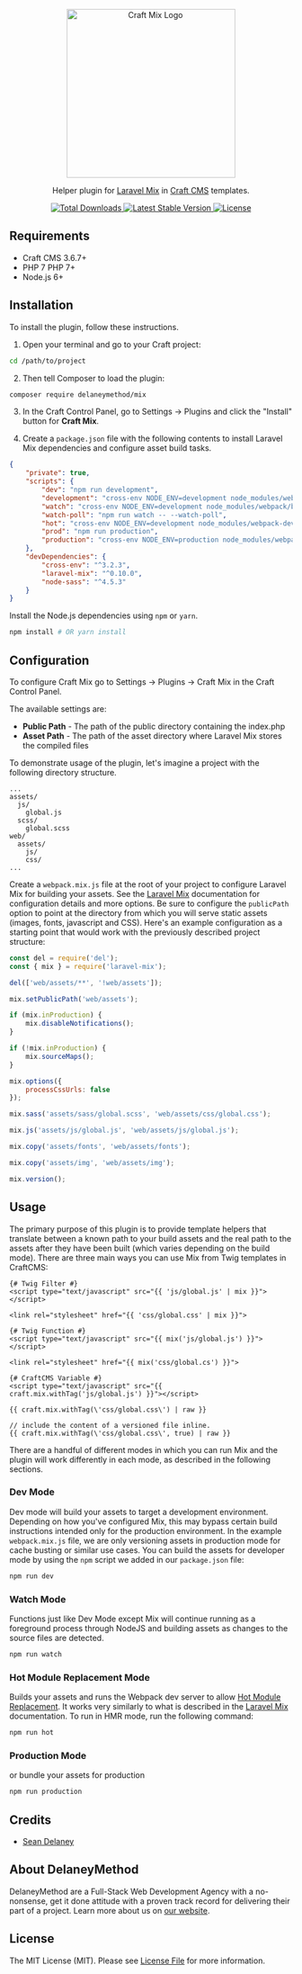 <p align="center">
  <img src="https://github.com/delaneymethod/mix/blob/master/resources/img/craft-mix.png" width="300px" alt="Craft Mix Logo">
</p>

<p align="center">
  Helper plugin for <a href="https://github.com/JeffreyWay/laravel-mix/">Laravel Mix</a> in <a href="https://github.com/craftcms/cms/">Craft CMS</a> templates.
</p>

<p align="center">
  <a href="https://packagist.org/packages/delaneymethod/mix/">
    <img src="https://poser.pugx.org/delaneymethod/mix/d/total.svg" alt="Total Downloads">
  </a>
  <a href="https://packagist.org/packages/delaneymethod/mix/">
    <img src="https://poser.pugx.org/delaneymethod/mix/v/stable.svg" alt="Latest Stable Version">
  </a>
  <a href="https://packagist.org/packages/delaneymethod/mix/">
    <img src="https://poser.pugx.org/delaneymethod/mix/license.svg" alt="License">
  </a>
</p>

## Requirements

  * Craft CMS 3.6.7+
  * PHP 7 PHP 7+
  * Node.js 6+

## Installation

To install the plugin, follow these instructions.

1. Open your terminal and go to your Craft project:

```bash
cd /path/to/project
```

2. Then tell Composer to load the plugin:

```bash
composer require delaneymethod/mix
```

3. In the Craft Control Panel, go to Settings → Plugins and click the "Install" button for **Craft Mix**.

4. Create a `package.json` file with the following contents to install Laravel Mix dependencies and configure asset build tasks.

```json
{
	"private": true,
	"scripts": {
		"dev": "npm run development",
		"development": "cross-env NODE_ENV=development node_modules/webpack/bin/webpack.js --progress --hide-modules --config=node_modules/laravel-mix/setup/webpack.config.js",
		"watch": "cross-env NODE_ENV=development node_modules/webpack/bin/webpack.js --watch --progress --hide-modules --config=node_modules/laravel-mix/setup/webpack.config.js",
		"watch-poll": "npm run watch -- --watch-poll",
		"hot": "cross-env NODE_ENV=development node_modules/webpack-dev-server/bin/webpack-dev-server.js --inline --hot --config=node_modules/laravel-mix/setup/webpack.config.js",
		"prod": "npm run production",
		"production": "cross-env NODE_ENV=production node_modules/webpack/bin/webpack.js --progress --hide-modules --config=node_modules/laravel-mix/setup/webpack.config.js"
	},
	"devDependencies": {
		"cross-env": "^3.2.3",
		"laravel-mix": "^0.10.0",
		"node-sass": "^4.5.3"
	}
}
```

Install the Node.js dependencies using `npm` or `yarn`.

```bash
npm install # OR yarn install
```

## Configuration

To configure Craft Mix go to Settings → Plugins → Craft Mix in the Craft Control Panel.

The available settings are:

  * **Public Path** - The path of the public directory containing the index.php
  * **Asset Path** - The path of the asset directory where Laravel Mix stores the compiled files

To demonstrate usage of the plugin, let's imagine a project with the following directory structure.

```
...
assets/
  js/
    global.js
  scss/
    global.scss
web/
  assets/
    js/
    css/
...
```

Create a `webpack.mix.js` file at the root of your project to configure Laravel Mix for building your assets. See the [Laravel Mix](https://laravel.com/docs/5.5/mix) documentation for configuration details and more options. Be sure to configure the `publicPath` option to point at the directory from which you will serve static assets (images, fonts, javascript and CSS). Here's an example configuration as a starting point that would work with the previously described project structure:

```js
const del = require('del');
const { mix } = require('laravel-mix');

del(['web/assets/**', '!web/assets']);

mix.setPublicPath('web/assets');

if (mix.inProduction) {
    mix.disableNotifications();
}

if (!mix.inProduction) {
	mix.sourceMaps();
}

mix.options({
	processCssUrls: false
});

mix.sass('assets/sass/global.scss', 'web/assets/css/global.css');

mix.js('assets/js/global.js', 'web/assets/js/global.js');

mix.copy('assets/fonts', 'web/assets/fonts');

mix.copy('assets/img', 'web/assets/img');

mix.version();
```

## Usage

The primary purpose of this plugin is to provide template helpers that translate between a known path to your build assets and the real path to the assets after they have been built (which varies depending on the build mode). There are three main ways you can use Mix from Twig templates in CraftCMS:

```twig
{# Twig Filter #}
<script type="text/javascript" src="{{ 'js/global.js' | mix }}"></script>

<link rel="stylesheet" href="{{ 'css/global.css' | mix }}">

{# Twig Function #}
<script type="text/javascript" src="{{ mix('js/global.js') }}"></script>

<link rel="stylesheet" href="{{ mix('css/global.cs') }}">

{# CraftCMS Variable #}
<script type="text/javascript" src="{{ craft.mix.withTag('js/global.js') }}"></script>

{{ craft.mix.withTag(\'css/global.css\') | raw }}

// include the content of a versioned file inline.
{{ craft.mix.withTag(\'css/global.css\', true) | raw }}
```

There are a handful of different modes in which you can run Mix and the plugin will work differently in each mode, as described in the following sections.

### Dev Mode

Dev mode will build your assets to target a development environment. Depending on how you've configured Mix, this may bypass certain build instructions intended only for the production environment. In the example `webpack.mix.js` file, we are only versioning assets in production mode for cache busting or similar use cases. You can build the assets for developer mode by using the `npm` script we added in our `package.json` file:

```bash
npm run dev
```

### Watch Mode

Functions just like Dev Mode except Mix will continue running as a foreground process through NodeJS and building assets as changes to the source files are detected.

```bash
npm run watch
```

### Hot Module Replacement Mode

Builds your assets and runs the Webpack dev server to allow [Hot Module Replacement](https://webpack.js.org/concepts/hot-module-replacement/). It works very similarly to what is described in the [Laravel Mix](https://github.com/JeffreyWay/laravel-mix/blob/master/docs/hot-module-replacement.md) documentation. To run in HMR mode, run the following command:

```bash
npm run hot
```

### Production Mode

or bundle your assets for production

```bash
npm run production
```

## Credits

* [Sean Delaney](https://github.com/seandelaney)

## About DelaneyMethod

DelaneyMethod are a Full-Stack Web Development Agency with a no-nonsense, get it done attitude with a proven track record for delivering their part of a project. Learn more about us on [our website](http://www.delaneymethod.com).

## License

The MIT License (MIT). Please see [License File](LICENSE) for more information.
